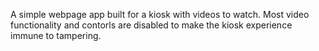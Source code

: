 A simple webpage app built for a kiosk with videos to watch. Most video functionality and contorls are disabled to make the kiosk experience immune to tampering. 

